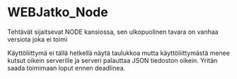 # WEBJatko_Node
Tehtävät sijaitsevat NODE kansiossa, sen ulkopuolinen tavara on vanhaa versiota joka ei toimi

Käyttöliittymä ei tällä hetkellä näytä taulukkoa mutta käyttöliittymästä menee kutsut oikein serverille ja serveri palauttaa JSON tiedoston oikein. 
Yritän saada toimimaan loput ennen deadlinea.
